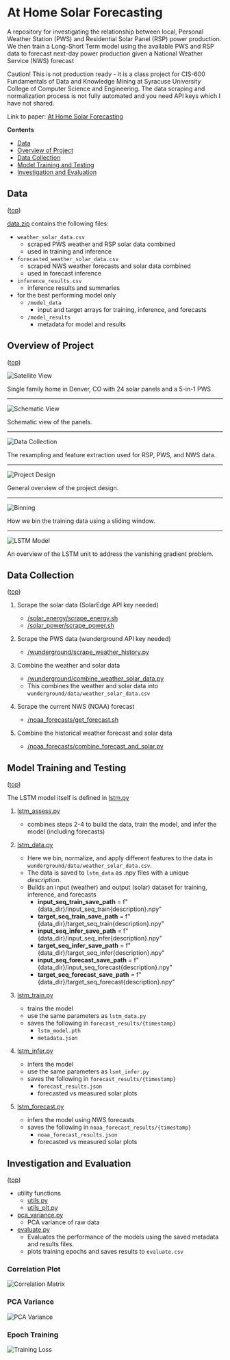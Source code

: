 # At Home Solar Forecasting

A repository for investigating the relationship between local, Personal Weather Station (PWS) and Residential Solar Panel (RSP) power production. We then train a Long-Short Term model using the available PWS and RSP data to forecast next-day power production given a National Weather Service (NWS) forecast

Caution! This is not production ready - it is a class project for CIS-600 Fundamentals of Data and Knowledge Mining at Syracuse University College of Computer Science and Engineering. The data scraping and normalization process is not fully automated and you need API keys which I have not shared.

Link to paper: [At Home Solar Forecasting](/daniel_shannon_final_paper.pdf)

**Contents**
- [Data](#data)
- [Overview of Project](#overview-of-project)
- [Data Collection](#data-collection)
- [Model Training and Testing](#model-training-and-testing)
- [Investigation and Evaluation](#investigation-and-evaluation)


## Data
([top](#at-home-solar-forecasting))

[data.zip](data.zip) contains the following files:
- `weather_solar_data.csv`
  - scraped PWS weather and RSP solar data combined
  - used in training and inference
- `forecasted_weather_solar_data.csv`
  - scraped NWS weather forecasts and solar data combined
  - used in forecast inference
- `inference_results.csv`
  - inference results and summaries
- for the best performing model only
  - `/model_data`
    - input and target arrays for training, inference, and forecasts
  - `/model_results`
    - metadata for model and results

## Overview of Project
([top](#at-home-solar-forecasting))

![Satellite View](/images/satellite_view.png)

Single family home in Denver, CO with 24 solar panels and a 5-in-1 PWS
<hr>

![Schematic View](/images/pv_schematic.png)

Schematic view of the panels.
<hr>

![Data Collection](/images/data_collections.png)

The resampling and feature extraction used for RSP, PWS, and NWS data.
<hr>

![Project Design](/images/project_design.png)

General overview of the project design.
<hr>

![Binning](/images/binning.png)

How we bin the training data using a sliding window.
<hr>

![LSTM Model](/images/lstm.png)

An overview of the LSTM unit to address the vanishing gradient problem.


## Data Collection
([top](#at-home-solar-forecasting))

1. Scrape the solar data (SolarEdge API key needed)
    - [/solar_energy/scrape_energy.sh](/solar_energy/scrape_energy.sh)
    - [/solar_power/scrape_power.sh](/solar_power/scrape_power.sh)

2. Scrape the PWS data (wunderground API key needed)
    - [/wunderground/scrape_weather_history.py](/wunderground/scrape_weather_history.py)

3. Combine the weather and solar data
    - [/wunderground/combine_weather_solar_data.py](/wunderground/combine_weather_solar_data.py)
    - This combines the weather and solar data into `wunderground/data/weather_solar_data.csv`

4. Scrape the current NWS (NOAA) forecast
    - [/noaa_forecasts/get_forecast.sh](/noaa_forecasts/get_forecast.sh)

5. Combine the historical weather forecast and solar data
    - [/noaa_forecasts/combine_forecast_and_solar.py](/noaa_forecasts/combine_forecast_and_solar.py)

## Model Training and Testing
([top](#at-home-solar-forecasting))

The LSTM model itself is defined in [lstm.py](/lstm.py)

1. [lstm_assess.py](/lstm_assess.py)
   - combines steps 2-4 to build the data, train the model, and infer the model (including forecasts)
2. [lstm_data.py](/lstm_data.py)
   - Here we bin, normalize, and apply different features to the data in `wunderground/data/weather_solar_data.csv`. 
   - The data is saved to `lstm_data` as .npy files with a unique _description_.
   - Builds an input (weather) and output (solar) dataset for training, inference, and forecasts
     - **input_seq_train_save_path** = f"{data_dir}/input_seq_train{description}.npy"
     - **target_seq_train_save_path** = f"{data_dir}/target_seq_train{description}.npy"
     - **input_seq_infer_save_path** = f"{data_dir}/input_seq_infer{description}.npy"
     - **target_seq_infer_save_path** = f"{data_dir}/target_seq_infer{description}.npy"
     - **input_seq_forecast_save_path** = f"{data_dir}/input_seq_forecast{description}.npy"
     - **target_seq_forecast_save_path** = f"{data_dir}/target_seq_forecast{description}.npy"
3. [lstm_train.py](/lstm_train.py)
   - trains the model
   - use the same parameters as `lstm_data.py`
   - saves the following in `forecast_results/{timestamp}`
     - `lstm_model.pth`
     - `metadata.json`

4. [lstm_infer.py](/lstm_infer.py)
   - infers the model
   - use the same parameters as `lsmt_infer.py`
   - saves the following in `forecast_results/{timestamp}`
     - `forecast_results.json`
     - forecasted vs measured solar plots
5. [lstm_forecast.py](/lstm_forecast.py)
   - infers the model using NWS forecasts
   - saves the following in `noaa_forecast_results/{timestamp}`
     - `noaa_forecast_results.json`
     - forecasted vs measured solar plots

## Investigation and Evaluation
([top](#at-home-solar-forecasting))

- utility functions
  - [utils.py](/utils.py)
  - [utils_plt.py](/utils_plt.py)
- [pca_variance.py](/pca_variance.py)
  - PCA variance of raw data
- [evaluate.py](/evaluate.py)
  - Evaluates the performance of the models using the saved metadata and results files.
  - plots training epochs and saves results to `evaluate.csv`

### Correlation Plot

![Correlation Matrix](/corr_matrix.png)

### PCA Variance

![PCA Variance](/pca_plot/cumulative_variance.png)

### Epoch Training

![Training Loss](/forecast_epoch_loss.png)
